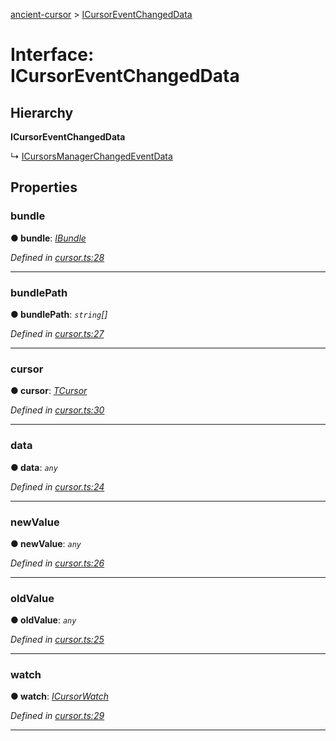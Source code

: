 [ancient-cursor](../README.md) > [ICursorEventChangedData](../interfaces/icursoreventchangeddata.md)



# Interface: ICursorEventChangedData

## Hierarchy

**ICursorEventChangedData**

↳  [ICursorsManagerChangedEventData](icursorsmanagerchangedeventdata.md)









## Properties
<a id="bundle"></a>

###  bundle

**●  bundle**:  *[IBundle](ibundle.md)* 

*Defined in [cursor.ts:28](https://github.com/AncientSouls/Cursor/blob/588b28d/src/lib/cursor.ts#L28)*





___

<a id="bundlepath"></a>

###  bundlePath

**●  bundlePath**:  *`string`[]* 

*Defined in [cursor.ts:27](https://github.com/AncientSouls/Cursor/blob/588b28d/src/lib/cursor.ts#L27)*





___

<a id="cursor"></a>

###  cursor

**●  cursor**:  *[TCursor](../#tcursor)* 

*Defined in [cursor.ts:30](https://github.com/AncientSouls/Cursor/blob/588b28d/src/lib/cursor.ts#L30)*





___

<a id="data"></a>

###  data

**●  data**:  *`any`* 

*Defined in [cursor.ts:24](https://github.com/AncientSouls/Cursor/blob/588b28d/src/lib/cursor.ts#L24)*





___

<a id="newvalue"></a>

###  newValue

**●  newValue**:  *`any`* 

*Defined in [cursor.ts:26](https://github.com/AncientSouls/Cursor/blob/588b28d/src/lib/cursor.ts#L26)*





___

<a id="oldvalue"></a>

###  oldValue

**●  oldValue**:  *`any`* 

*Defined in [cursor.ts:25](https://github.com/AncientSouls/Cursor/blob/588b28d/src/lib/cursor.ts#L25)*





___

<a id="watch"></a>

###  watch

**●  watch**:  *[ICursorWatch](icursorwatch.md)* 

*Defined in [cursor.ts:29](https://github.com/AncientSouls/Cursor/blob/588b28d/src/lib/cursor.ts#L29)*





___


